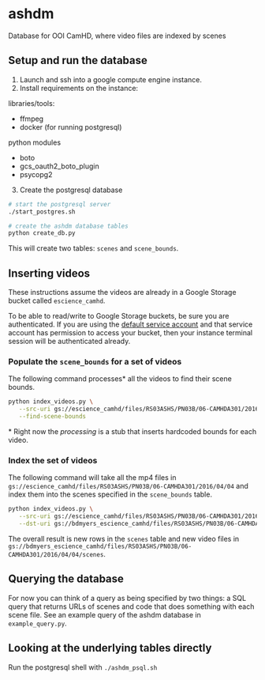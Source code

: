 # ashdm

Database for OOI CamHD, where video files are indexed by scenes

## Setup and run the database

1. Launch and ssh into a google compute engine instance.
2. Install requirements on the instance:

libraries/tools:

- ffmpeg
- docker (for running postgresql)

python modules

- boto
- gcs_oauth2_boto_plugin
- psycopg2

3. Create the postgresql database

```bash
# start the postgresql server
./start_postgres.sh

# create the ashdm database tables
python create_db.py
```

This will create two tables: `scenes` and `scene_bounds`.

## Inserting videos

These instructions assume the videos are already in a Google Storage bucket called `escience_camhd`.

To be able to read/write to Google Storage buckets, be sure you are authenticated.
If you are using the [default service account](https://cloud.google.com/compute/docs/access/create-enable-service-accounts-for-instances) and that service account has permission to access your bucket, then your instance terminal session will be authenticated already.

### Populate the `scene_bounds` for a set of videos

The following command processes\* all the videos to find their scene bounds.

```bash
python index_videos.py \
   --src-uri gs://escience_camhd/files/RS03ASHS/PN03B/06-CAMHDA301/2016/04/04 \
   --find-scene-bounds
```

\* Right now the *processing* is a stub that inserts hardcoded bounds for each video.

### Index the set of videos


The following command will take all the mp4 files in `gs://escience_camhd/files/RS03ASHS/PN03B/06-CAMHDA301/2016/04/04` and index them into the scenes specified in the `scene_bounds` table.

```bash
python index_videos.py \
   --src-uri gs://escience_camhd/files/RS03ASHS/PN03B/06-CAMHDA301/2016/04/04 \
   --dst-uri gs://bdmyers_escience_camhd/files/RS03ASHS/PN03B/06-CAMHDA301/2016/04/04/scenes
```

The overall result is new rows in the `scenes` table and new video files in `gs://bdmyers_escience_camhd/files/RS03ASHS/PN03B/06-CAMHDA301/2016/04/04/scenes`.


## Querying the database

For now you can think of a query as being specified by two things: a SQL query that returns URLs of scenes and code that does something with each scene file.
See an example query of the ashdm database in `example_query.py`.

## Looking at the underlying tables directly

Run the postgresql shell with `./ashdm_psql.sh`
